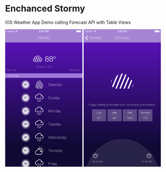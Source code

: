 # Enchanced Stormy
IOS Weather App Demo calling Forecast API with Table Views

<img src="https://github.com/strengthandwill/enchanced-stormy/blob/master/Stormy/screenshot1.png" width="250" />
<img src="https://github.com/strengthandwill/enchanced-stormy/blob/master/Stormy/screenshot2.png" width="250" />
